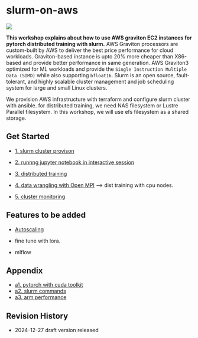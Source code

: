 # slurm-on-aws

![](https://github.com/gnosia93/slurm-on-grv/blob/main/tutorial/images/slurm-ws-arch-2.png)

**This workshop explains about how to use AWS graviton EC2 instances for pytorch distributed training with slurm.** 
AWS Graviton processors are custom-built by AWS to deliver the best price performance for cloud workloads. Graviton-based instance is upto 20% more cheaper than X86-based and provide better performance in same generation. AWS Graviton3 optimized for ML workloads and provide the `Single Instruction Multiple Data (SIMD)` while also supporting `bfloat16`. Slurm is an open source, fault-tolerant, and highly scalable cluster management and job scheduling system for large and small Linux clusters.

We provision AWS infrastructure with terraform and configure slurm cluster with ansible. for distributed training, we need NAS filesystem or Lustre Parallel filesystem. In this workshop, we will use efs filesystem as a shared storage.

## Get Started ##

* [1. slurm cluster provison](https://github.com/gnosia93/slurm-on-grv/blob/main/tutorial/1.provison.md)

* [2. runnng jupyter notebook in interactive session](https://github.com/gnosia93/slurm-on-grv/blob/main/tutorial/2.attach-jupyter.md)

* [3. distributed training](https://github.com/gnosia93/slurm-on-grv/blob/main/tutorial/3.distributed-training.md)

* [4. data wrangling with Open MPI](https://github.com/gnosia93/slurm-on-grv/blob/main/tutorial/4.open-mpi.md)  --> dist training with cpu nodes.

* [5. cluster monitoring](https://github.com/gnosia93/slurm-on-grv/blob/main/tutorial/5.cluster-monitoring.md)



## Features to be added ##
  
* [Autoscaling](https://github.com/gnosia93/slurm-on-aws/blob/main/tutorial/6.autoscaling.md)

* fine tune with lora.

* mlflow


## Appendix ##

* [a1. pytorch with cuda toolkit](https://github.com/gnosia93/slurm-on-grv/blob/main/tutorial/a1.cuda-toolkit.md)
* [a2. slurm commands](https://github.com/gnosia93/slurm-on-grv/blob/main/tutorial/a2.slurm-basic.md)
* [a3. arm performance](https://developer.arm.com/Tools%20and%20Software/Arm%20Performance%20Studio)
  
## Revision History ##
* 2024-12-27 draft version released




